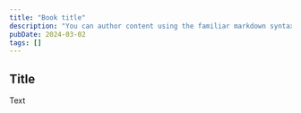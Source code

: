 ```yaml
---
title: "Book title"
description: "You can author content using the familiar markdown syntax you already know. All basic markdown syntax is supported."
pubDate: 2024-03-02
tags: []
---
```


## Title
Text
